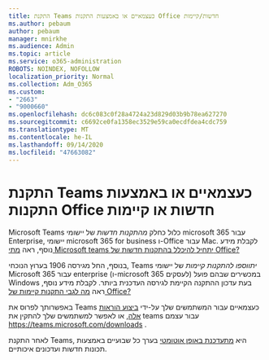 ```yaml
---
title: התקנת Teams כעצמאיים או באמצעות התקנות Office חדשות/קיימות
ms.author: pebaum
author: pebaum
manager: mnirkhe
ms.audience: Admin
ms.topic: article
ms.service: o365-administration
ROBOTS: NOINDEX, NOFOLLOW
localization_priority: Normal
ms.collection: Adm_O365
ms.custom:
- "2663"
- "9000660"
ms.openlocfilehash: dc6c083c0f28a4724a23d829d03b9b78ea627270
ms.sourcegitcommit: c6692ce0fa1358ec3529e59ca0ecdfdea4cdc759
ms.translationtype: MT
ms.contentlocale: he-IL
ms.lasthandoff: 09/14/2020
ms.locfileid: "47663082"
---
```

# <a name="installing-teams-as-standalone-or-with-new-or-existing-office-installations"></a>התקנת Teams כעצמאיים או באמצעות התקנות Office חדשות או קיימות

Microsoft Teams כלול כחלק *מהתקנות חדשות* של יישומי microsoft 365 עבור Enterprise, יישומי microsoft 365 for business ו-Office עבור Mac. לקבלת מידע נוסף, ראה [מתי Microsoft teams יתחיל להיכלל בהתקנות חדשות של Office?](https://docs.microsoft.com/deployoffice/teams-install#when-will-microsoft-teams-start-being-included-with-new-installations-of-microsoft-365-apps)

בנוסף, החל מגירסה 1906 בערוץ הנוכחי, Teams *יתווספו להתקנות קיימות* של יישומי Microsoft 365 עבור enterprise (ו-microsoft 365 לעסקים) במכשירים שבהם פועל Windows בעת עדכון ההתקנה הקיימת לגירסה העדכנית ביותר. לקבלת מידע נוסף, ראה [מה לגבי התקנות קיימות של Office?](https://docs.microsoft.com/deployoffice/teams-install#what-about-existing-installations-of-microsoft-365-apps)

באפשרותך לפרוס את Teams כעצמאיים עבור המשתמשים שלך על-ידי [ביצוע הוראות אלה](https://docs.microsoft.com/MicrosoftTeams/msi-deployment), או לאפשר למשתמשים שלך להתקין את teams עבור עצמם https://teams.microsoft.com/downloads .

לאחר התקנת Teams, היא [מתעדכנת באופן אוטומטי](https://docs.microsoft.com/deployoffice/teams-install#feature-and-quality-updates-for-microsoft-teams) בערך כל שבועיים באמצעות תכונות חדשות ועדכונים איכותיים. 

